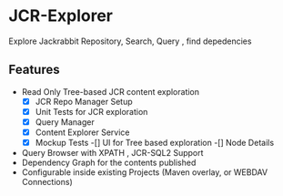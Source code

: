 JCR-Explorer
============

Explore Jackrabbit Repository, Search, Query , find depedencies

## Features

* Read Only Tree-based JCR content exploration
	-[X] JCR Repo Manager Setup
	-[X] Unit Tests for JCR exploration
	-[X] Query Manager
	-[X] Content Explorer Service
	-[X] Mockup Tests
	-[] UI for Tree based exploration
	-[] Node Details
* Query Browser with XPATH , JCR-SQL2 Support
* Dependency Graph for the contents published
* Configurable inside existing Projects (Maven overlay, or WEBDAV Connections)


